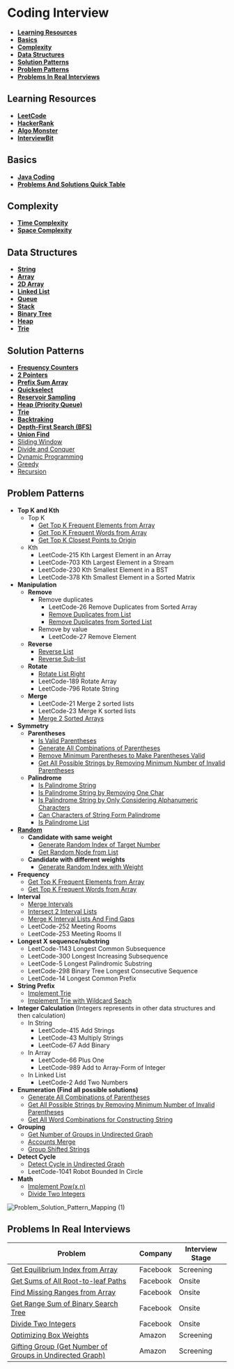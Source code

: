 # Coding Interview

- [**Learning Resources**](#learning-resources)
- [**Basics**](#basics)
- [**Complexity**](#complexity)
- [**Data Structures**](#data-structures)
- [**Solution Patterns**](#solution-patterns)
- [**Problem Patterns**](#problem-patterns)
- [**Problems In Real Interviews**](#problems-in-real-interviews)

## Learning Resources
- [**LeetCode**](https://leetcode.com/)
- [**HackerRank**](https://www.hackerrank.com/)
- [**Algo Monster**](https://algo.monster/)
- [**InterviewBit**](https://www.interviewbit.com/)

## Basics
- [**Java Coding**](docs/basics/JavaCoding.md)
- [**Problems And Solutions Quick Table**](docs/basics/Problems_And_Solutions_Quick_Table.md)

## Complexity
- [**Time Complexity**](docs/complexity/Time_Complexity.md)
- [**Space Complexity**](docs/complexity/Space_Complexity.md)

## Data Structures
- [**String**](docs/data-structure/string/String.md)
- [**Array**](docs/data-structure/array/Array.md)
- [**2D Array**](docs/data-structure/array/2D_Array.md)
- [**Linked List**](docs/data-structure/linked_list/Linked_List.md)
- [**Queue**](docs/data-structure/queue/Queue.md)
- [**Stack**](docs/data-structure/stack/Stack.md)
- [**Binary Tree**](docs/data-structure/tree/Binary_Tree.md)
- [**Heap**](docs/data-structure/tree/Heap.md)
- [**Trie**](docs/data-structure/tree/Trie.md)

## Solution Patterns
- [**Frequency Counters**](docs/solution-patterns/Frequency_Counter.md)
- [**2 Pointers**](docs/solution-patterns/2_Pointers.md)
- [**Prefix Sum Array**](docs/solution-patterns/Prefix_Sum_Array.md)
- [**Quickselect**](docs/solution-patterns/Quickselect.md)
- [**Reservoir Sampling**](docs/solution-patterns/Reservoir_Sampling.md)
- [**Heap (Priority Queue)**](docs/data-structure/tree/Heap.md)
- [**Trie**](docs/data-structure/tree/Trie.md)
- [**Backtraking**](docs/solution-patterns/Backtracking.md)
- [**Depth-First Search (BFS)**](docs/solution-patterns/Depth_First_Search.md)
- [**Union Find**](docs/solution-patterns/Union_Find.md)
- [Sliding Window]()
- [Divide and Conquer]()
- [Dynamic Programming]()
- [Greedy]()
- [Recursion]()

## Problem Patterns
- **Top K and Kth**
   - Top K
      - [Get Top K Frequent Elements from Array](problems/array/Get_Top_K_Frequent_Elements_From_Array.md)
      - [Get Top K Frequent Words from Array](docs/problems/array/Get_Top_K_Frequent_Words_From_Array.md)
      - [Get Top K Closest Points to Origin](docs/problems/array/Get_Top_K_Closest_Points_To_Origin.md)
   - Kth
      - LeetCode-215 Kth Largest Element in an Array  
      - LeetCode-703 Kth Largest Element in a Stream  
      - LeetCode-230 Kth Smallest Element in a BST
      - LeetCode-378 Kth Smallest Element in a Sorted Matrix
- **Manipulation**
   - **Remove**
      - Remove duplicates
         - LeetCode-26 Remove Duplicates from Sorted Array
         - [Remove Duplicates from List](docs/problems/linked_list/Remove_Duplicates_From_List.md)
         - [Remove Duplicates from Sorted List](docs/problems/linked_list/Remove_Duplicates_From_Sorted_List.md)
      - Remove by value
         - LeetCode-27 Remove Element
   - **Reverse**
      - [Reverse List](docs/problems/linked_list/Reverse_List.md)
      - [Reverse Sub-list](docs/problems/linked_list/Reverse_Sub_List.md)
   - **Rotate**
      - [Rotate List Right](docs/problems/linked_list/Rotate_List_Right.md)
      - LeetCode-189 Rotate Array
      - LeetCode-796 Rotate String
   - **Merge**
      - LeetCode-21 Merge 2 sorted lists
      - LeetCode-23 Merge K sorted lists
      - [Merge 2 Sorted Arrays](docs/problems/array/Merge_2_Sorted_Arrays.md)
- **Symmetry**
   - **Parentheses**
      - [Is Valid Parentheses](docs/problems/string/parentheses/Is_Valid_Parentheses.md)
      - [Generate All Combinations of Parentheses](docs/problems/string/parentheses/Generate_All_Combinations_Of_Parentheses.md)
      - [Remove Minimum Parentheses to Make Parentheses Valid](docs/problems/string/parentheses/Remove_Minimum_Parentheses_To_Make_Parentheses_Valid.md)
      - [Get All Possible Strings by Removing Minimum Number of Invalid Parentheses](docs/problems/string/parentheses/Get_All_Possible_Strings_By_Removing_Minimum_Number_Of_Invalid_Parentheses.md)
   - **Palindrome**
      - [Is Palindrome String](docs/problems/string/palindrome/Is_Palindrome_String.md)
      - [Is Palindrome String by Removing One Char](docs/problems/string/palindrome/Is_Palindrome_String_By_Removing_One_Char.md)
      - [Is Palindrome String by Only Considering Alphanumeric Characters](docs/problems/string/palindrome/Is_Palindrome_String_By_Only_Considering_Alphanumeric_Characters.md)
      - [Can Characters of String Form Palindrome](docs/problems/string/palindrome/Can_Characters_Of_String_Form_Palindrome.md)
      - [Is Palindrome List](docs/problems/linked_list/Is_Palindrome_List.md)
- [**Random**](docs/problem_patterns/Random.md)
   - **Candidate with same weight**
      - [Generate Random Index of Target Number](docs/problems/array/Generate_Random_Index_Of_Target_Number.md)
      - [Get Random Node from List](docs/problems/linked_list/Get_Random_Node_From_List.md)
   - **Candidate with different weights**
      - [Generate Random Index with Weight](docs/problems/array/Generate_Random_Index_With_Weight.md)
- **Frequency**
   - [Get Top K Frequent Elements from Array](problems/array/Get_Top_K_Frequent_Elements_From_Array.md)
   - [Get Top K Frequent Words from Array](docs/problems/array/Get_Top_K_Frequent_Words_From_Array.md)
- **Interval**
   - [Merge Intervals](docs/problems/array/Merge_Intervals.md)
   - [Intersect 2 Interval Lists](docs/problems/array/Intersect_2_Interval_Lists.md)
   - [Merge K Interval Lists And Find Gaps](docs/problems/array/Merge_K_Interval_Lists_And_Find_Gaps.md)
   - LeetCode-252 Meeting Rooms
   - LeetCode-253 Meeting Rooms II
- **Longest X sequence/substring**
   - LeetCode-1143 Longest Common Subsequence
   - LeetCode-300 Longest Increasing Subsequence
   - LeetCode-5 Longest Palindromic Substring
   - LeetCode-298 Binary Tree Longest Consecutive Sequence
   - LeetCode-14 Longest Common Prefix
- **String Prefix**
   - [Implement Trie](docs/problems/tree/Implement_Trie.md)
   - [Implement Trie with Wildcard Seach](docs/problems/tree/Implement_Trie_With_Wildcard_Seach.md)
- **Integer Calculation** (Integers represents in other data structures and then calculation)
   - In String
      - LeetCode-415 Add Strings
      - LeetCode-43 Multiply Strings
      - LeetCode-67 Add Binary
   - In Array
      - LeetCode-66 Plus One
      - LeetCode-989 Add to Array-Form of Integer 
   - In Linked List
      - LeetCode-2 Add Two Numbers
- **Enumeration (Find all possible solutions)**
   - [Generate All Combinations of Parentheses](docs/problems/string/parentheses/Generate_All_Combinations_Of_Parentheses.md)
   - [Get All Possible Strings by Removing Minimum Number of Invalid Parentheses](docs/problems/string/parentheses/Get_All_Possible_Strings_By_Removing_Minimum_Number_Of_Invalid_Parentheses.md)
   - [Get All Word Combinations for Constructing String](docs/problems/string/Get_All_Word_Combinations_For_Constructing_String.md)
- **Grouping**
   - [Get Number of Groups in Undirected Graph](docs/problems/graph/Get_Number_Of_Groups_In_Undirected_Graph.md)
   - [Accounts Merge](docs/problems/other/Accounts_Merge.md)
   - [Group Shifted Strings](docs/problems/string/Group_Shifted_Strings.md)
- **Detect Cycle**
   - [Detect Cycle in Undirected Graph](docs/problems/graph/Detect_Cycle_In_Undirected_Graph.md)
   - LeetCode-1041 Robot Bounded In Circle
- **Math**
   - [Implement Pow(x,n)](docs/problems/math/Implement_Pow_X_N.md)
   - [Divide Two Integers](docs/problems/math/Divide_Two_Integers.md)

![Problem_Solution_Pattern_Mapping (1)](https://user-images.githubusercontent.com/8989447/119408408-e1908200-bca2-11eb-9427-10c181bef6c3.png)

## Problems In Real Interviews
| Problem | Company | Interview Stage |
|----|----|----|
| [Get Equilibrium Index from Array](docs/problems/array/Get_Equilibrium_Index_From_Array.md) | Facebook | Screening |
| [Get Sums of All Root-to-leaf Paths](docs/problems/tree/Get_Sums_Of_All_Root_To_Leaf_Paths.md) | Facebook | Onsite |
| [Find Missing Ranges from Array](docs/problems/array/Find_Missing_Ranges_from_Array.md) | Facebook | Onsite |
| [Get Range Sum of Binary Search Tree](docs/problems/tree/Get_Range_Sum_Of_Binary_Search_Tree.md) | Facebook | Onsite |
| [Divide Two Integers](docs/problems/math/Divide_Two_Integers.md) | Facebook | Onsite | 
| [Optimizing Box Weights](docs/problems/array/Optimizing_Box_Weights.md) | Amazon | Screening |
| [Gifting Group (Get Number of Groups in Undirected Graph)](docs/problems/graph/Get_Number_Of_Groups_In_Undirected_Graph.md) | Amazon | Screening |
